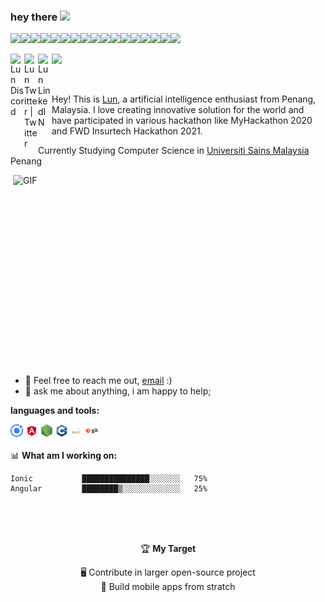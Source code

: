 ### hey there <img src="https://media.giphy.com/media/hvRJCLFzcasrR4ia7z/giphy.gif" width="25px">
<img src="https://media.giphy.com/media/3o7aDcEbGEsFAwSL0Q/giphy.gif" width="25px"><img src="https://media.giphy.com/media/3o7aDcEbGEsFAwSL0Q/giphy.gif" width="25px"><img src="https://media.giphy.com/media/3o7aDcEbGEsFAwSL0Q/giphy.gif" width="25px"><img src="https://media.giphy.com/media/3o7aDcEbGEsFAwSL0Q/giphy.gif" width="25px"><img src="https://media.giphy.com/media/3o7aDcEbGEsFAwSL0Q/giphy.gif" width="25px"><img src="https://media.giphy.com/media/3o7aDcEbGEsFAwSL0Q/giphy.gif" width="25px"><img src="https://media.giphy.com/media/3o7aDcEbGEsFAwSL0Q/giphy.gif" width="25px"><img src="https://media.giphy.com/media/3o7aDcEbGEsFAwSL0Q/giphy.gif" width="25px"><img src="https://media.giphy.com/media/3o7aDcEbGEsFAwSL0Q/giphy.gif" width="25px"><img src="https://media.giphy.com/media/3o7aDcEbGEsFAwSL0Q/giphy.gif" width="25px"><img src="https://media.giphy.com/media/3o7aDcEbGEsFAwSL0Q/giphy.gif" width="25px"><img src="https://media.giphy.com/media/3o7aDcEbGEsFAwSL0Q/giphy.gif" width="25px"><img src="https://media.giphy.com/media/3o7aDcEbGEsFAwSL0Q/giphy.gif" width="25px"><img src="https://media.giphy.com/media/3o7aDcEbGEsFAwSL0Q/giphy.gif" width="25px"><img src="https://media.giphy.com/media/3o7aDcEbGEsFAwSL0Q/giphy.gif" width="25px"><img src="https://media.giphy.com/media/3o7aDcEbGEsFAwSL0Q/giphy.gif" width="25px"><img src="https://media.giphy.com/media/3o7aDcEbGEsFAwSL0Q/giphy.gif" width="25px">

<a href="https://discord.gg/jAwGsuTy">
  <img align="left" alt="Lun Discord" width="22px" src="https://raw.githubusercontent.com/peterthehan/peterthehan/master/assets/discord.svg" />
</a>
<a href="https://twitter.com/LunlunChin">
  <img align="left" alt="Lun Twitter | Twitter" width="22px" src="https://raw.githubusercontent.com/peterthehan/peterthehan/master/assets/twitter.svg" />
</a>
<a href="https://www.linkedin.com/in/abhisheknaiidu/">
  <img align="left" alt="Lun LinkedIN" width="22px" src="https://raw.githubusercontent.com/peterthehan/peterthehan/master/assets/linkedin.svg" />
</a>
<!-- <a href="https://open.spotify.com/user/e90fe4zsndbm6xoe2t7t8kogf?si=WaLKpwvWTle0btle2qPb6g">
  <img align="left" alt="Lun Spotify" width="22px" src="https://raw.githubusercontent.com/peterthehan/peterthehan/master/assets/spotify.svg" />
</a> -->

![](https://visitor-badge.glitch.me/badge?page_id=abhisheknaiidu.abhisheknaiidu)

<br />

Hey! This is [Lun](https://lunlunchin.github.io/), a artificial intelligence enthusiast from Penang, Malaysia. I love creating innovative solution for the world and have participated in various hackathon like MyHackathon 2020 and FWD Insurtech Hackathon 2021.

Currently Studying Computer Science in [Universiti Sains Malaysia](https://www.usm.my/index.php) Penang

  <img align="right" alt="GIF" src="https://user-images.githubusercontent.com/36696204/135762803-d89267c7-23dc-4034-b38a-bc5c0d7a3720.gif" width="500" height="320" />
  
- 💼 Feel free to reach me out, [email](mailto:zhielun@student.usm.my) :)
- 💬 ask me about anything, i am happy to help;

**languages and tools:**  

<code><img height="20" src="https://raw.githubusercontent.com/github/explore/80688e429a7d4ef2fca1e82350fe8e3517d3494d/topics/ionic/ionic.png"></code>
<code><img height="20" src="https://raw.githubusercontent.com/github/explore/80688e429a7d4ef2fca1e82350fe8e3517d3494d/topics/angular/angular.png"></code>
<code><img height="20" src="https://raw.githubusercontent.com/github/explore/80688e429a7d4ef2fca1e82350fe8e3517d3494d/topics/nodejs/nodejs.png"></code>
<code><img height="20" src="https://raw.githubusercontent.com/github/explore/80688e429a7d4ef2fca1e82350fe8e3517d3494d/topics/cpp/cpp.png"></code>
<code><img height="20" src="https://raw.githubusercontent.com/github/explore/80688e429a7d4ef2fca1e82350fe8e3517d3494d/topics/mysql/mysql.png"></code>
<code><img height="20" src="https://raw.githubusercontent.com/github/explore/80688e429a7d4ef2fca1e82350fe8e3517d3494d/topics/git/git.png"></code>
<br><br>
📊 **What am I working on:**
<!--START_SECTION:waka-->
```text
Ionic           ███████████████░░░░░░░   75%
Angular         ████████▒░░░░░░░░░░░░░   25%

``` 
<br><br><br>
<!--END_SECTION:waka-->


<div align="center">
<!-- if you like what i do, maybe consider buying me a coffee/tea! -->

<!-- <a href="https://www.buymeacoffee.com/abhisheknaiidu" target="_blank"><img src="https://cdn.buymeacoffee.com/buttons/v2/default-red.png" alt="Buy Me A Coffee" width="150" ></a> -->

🏆 **My Target**
<!-- TODO-IST:START -->
🖥️ Contribute in larger open-source project<br>
📱  Build mobile apps from stratch
<!-- TODO-IST:END -->
</div>


<!-- 📈 my github stats

<p align="center"> <img src="https://github-readme-stats.vercel.app/api?username=abhisheknaiidu&show_icons=true&theme=gotham" alt="abhisheknaiidu" /> -->